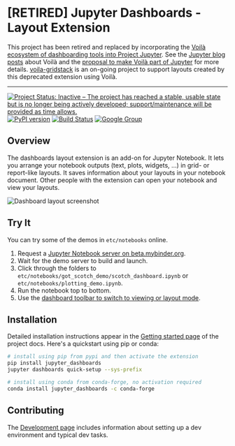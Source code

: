 # [RETIRED] Jupyter Dashboards - Layout Extension

This project has been retired and replaced by incorporating the [Voilà ecosystem of dashboarding tools into Project Jupyter](https://github.com/voila-dashboards). See the [Jupyter blog](https://blog.jupyter.org/and-voil%C3%A0-f6a2c08a4a93) [posts](https://blog.jupyter.org/a-gallery-of-voil%C3%A0-examples-a2ce7ef99130?source=collection_home---6------10-----------------------) about Voilà and the [proposal to make Voilà part of Jupyter](https://github.com/jupyter/enhancement-proposals/blob/master/voila-incorporation/voila-incorporation.md) for more details. [voila-gridstack](https://github.com/voila-dashboards/voila-gridstack) is an on-going project to support layouts created by this deprecated extension using Voilà.

---

[![Project Status: Inactive – The project has reached a stable, usable state but is no longer being actively developed; support/maintenance will be provided as time allows.](https://www.repostatus.org/badges/latest/inactive.svg)](https://www.repostatus.org/#inactive)
[![PyPI version](https://badge.fury.io/py/jupyter_dashboards.svg)](https://badge.fury.io/py/jupyter_dashboards) [![Build Status](https://travis-ci.org/jupyter/dashboards.svg?branch=master)](https://travis-ci.org/jupyter/dashboards) [![Google Group](https://img.shields.io/badge/-Google%20Group-lightgrey.svg)](https://groups.google.com/forum/#!forum/jupyter)

## Overview

The dashboards layout extension is an add-on for Jupyter Notebook. It lets you
arrange your notebook outputs (text, plots, widgets, ...) in grid- or
report-like layouts. It saves information about your layouts in your notebook
document. Other people with the extension can open your notebook and view your
layouts.

![Dashboard layout screenshot](docs/source/_static/dashboards_intro.png)

## Try It

You can try some of the demos in `etc/notebooks` online.

1. Request a [Jupyter Notebook server on beta.mybinder.org](https://beta.mybinder.org/v2/gh/jupyter/dashboards/master).
2. Wait for the demo server to build and launch.
3. Click through the folders to `etc/notebooks/got_scotch_demo/scotch_dashboard.ipynb` or `etc/notebooks/plotting_demo.ipynb`.
4. Run the notebook top to bottom.
5. Use the [dashboard toolbar to switch to viewing or layout mode](http://jupyter-dashboards-layout.readthedocs.io/en/latest/using.html).

## Installation

Detailed installation instructions appear in the [Getting started
page](http://jupyter-dashboards-layout.readthedocs.io/en/latest/getting-started.html)
of the project docs. Here's a quickstart using pip or conda:

```bash
# install using pip from pypi and then activate the extension
pip install jupyter_dashboards
jupyter dashboards quick-setup --sys-prefix

# install using conda from conda-forge, no activation required
conda install jupyter_dashboards -c conda-forge
```

## Contributing

The [Development
page](http://jupyter-dashboards-layout.readthedocs.io/en/latest/development.html)
includes information about setting up a dev environment and typical dev tasks.
